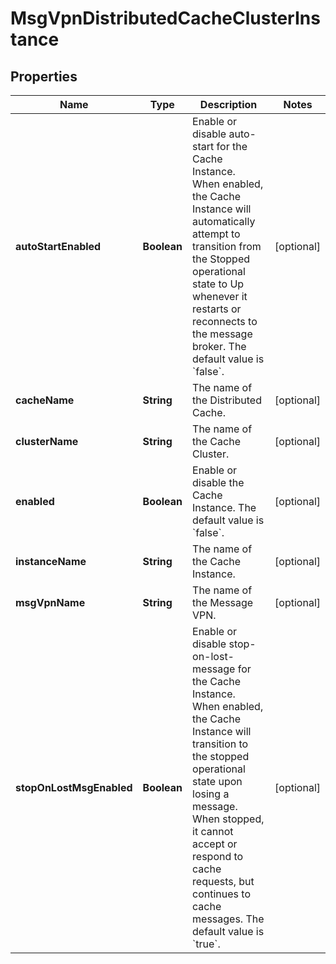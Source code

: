 
# MsgVpnDistributedCacheClusterInstance

## Properties
Name | Type | Description | Notes
------------ | ------------- | ------------- | -------------
**autoStartEnabled** | **Boolean** | Enable or disable auto-start for the Cache Instance. When enabled, the Cache Instance will automatically attempt to transition from the Stopped operational state to Up whenever it restarts or reconnects to the message broker. The default value is &#x60;false&#x60;. |  [optional]
**cacheName** | **String** | The name of the Distributed Cache. |  [optional]
**clusterName** | **String** | The name of the Cache Cluster. |  [optional]
**enabled** | **Boolean** | Enable or disable the Cache Instance. The default value is &#x60;false&#x60;. |  [optional]
**instanceName** | **String** | The name of the Cache Instance. |  [optional]
**msgVpnName** | **String** | The name of the Message VPN. |  [optional]
**stopOnLostMsgEnabled** | **Boolean** | Enable or disable stop-on-lost-message for the Cache Instance. When enabled, the Cache Instance will transition to the stopped operational state upon losing a message. When stopped, it cannot accept or respond to cache requests, but continues to cache messages. The default value is &#x60;true&#x60;. |  [optional]



